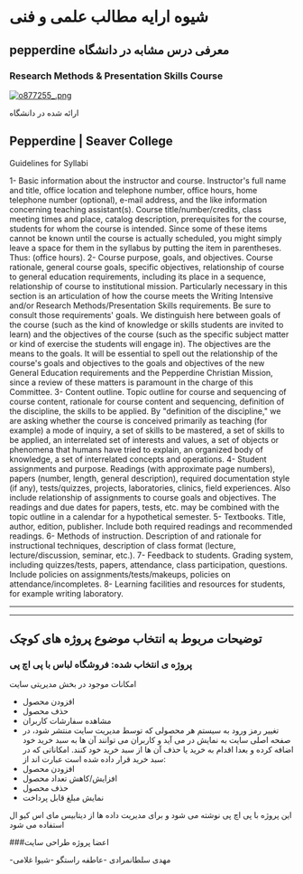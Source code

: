# شیوه ارایه مطالب علمی و فنی
## pepperdine معرفی درس مشابه در دانشگاه
### Research Methods & Presentation Skills Course

<a href="http://www.upsara.com/viewer.php?file=o877255_.png"><img src="http://www.upsara.com/images/o877255__thumb.png" border="0" alt="o877255_.png" title="o877255_.png" /></a>

ارائه شده در دانشگاه

Pepperdine | Seaver College
-------------------
Guidelines for Syllabi

1- Basic information about the instructor and course. Instructor's full name and title, office location and telephone number, office hours, home telephone number (optional), e-mail address, and the like information concerning teaching assistant(s). Course title/number/credits, class meeting times and place, catalog description, prerequisites for the course, students for whom the course is intended. Since some of these items cannot be known until the course is actually scheduled, you might simply leave a space for them in the syllabus by putting the item in parentheses. Thus: (office hours).
2- Course purpose, goals, and objectives. Course rationale, general course goals, specific objectives, relationship of course to general education requirements, including its place in a sequence, relationship of course to institutional mission. Particularly necessary in this section is an articulation of how the course meets the Writing Intensive and/or Research Methods/Presentation Skills requirements. Be sure to consult those requirements' goals. We distinguish here between goals of the course (such as the kind of knowledge or skills students are invited to learn) and the objectives of the course (such as the specific subject matter or kind of exercise the students will engage in). The objectives are the means to the goals. It will be essential to spell out the relationship of the course's goals and objectives to the goals and objectives of the new General Education requirements and the Pepperdine Christian Mission, since a review of these matters is paramount in the charge of this Committee.
3- Content outline. Topic outline for course and sequencing of course content, rationale for course content and sequencing, definition of the discipline, the skills to be applied. By "definition of the discipline," we are asking whether the course is conceived primarily as teaching (for example) a mode of inquiry, a set of skills to be mastered, a set of skills to be applied, an interrelated set of interests and values, a set of objects or phenomena that humans have tried to explain, an organized body of knowledge, a set of interrelated concepts and operations.
4- Student assignments and purpose. Readings (with approximate page numbers), papers (number, length, general description), required documentation style (if any), tests/quizzes, projects, laboratories, clinics, field experiences. Also include relationship of assignments to course goals and objectives. The readings and due dates for papers, tests, etc. may be combined with the topic outline in a calendar for a hypothetical semester.
5- Textbooks. Title, author, edition, publisher. Include both required readings and recommended readings.
6- Methods of instruction. Description of and rationale for instructional techniques, description of class format (lecture, lecture/discussion, seminar, etc.).
7- Feedback to students. Grading system, including quizzes/tests, papers, attendance, class participation, questions. Include policies on assignments/tests/makeups, policies on attendance/incompletes.
8- Learning facilities and resources for students, for example writing laboratory.

---------------------------
----------------------

## توضیحات مربوط به انتخاب موضوع پروژه های کوچک
### پروژه ی انتخاب شده: فروشگاه لباس با پی اچ پی

امکانات موجود در بخش مدیریتی سایت

- افزودن محصول
- حذف محصول
- مشاهده سفارشات کاربران
- تغییر رمز ورود به سیستم
هر محصولی که توسط مدیریت سایت منتشر شود، در صفحه اصلی سایت به نمایش در می آید و کاربران
می توانند آن ها به سبد خرید خود اضافه کرده و بعدا اقدام به خرید یا حذف آن ها از سبد خرید خود کنند.
امکاناتی که در سبد خرید قرار داده شده است عبارت اند از:
- افزودن محصول
- افزایش/کاهش تعداد محصول
- حذف محصول
- نمایش مبلغ قابل پرداخت 

این پروژه با پی اچ پی نوشته می شود و برای مدیریت داده ها از دیتابیس
 مای اس کیو ال استفاده می شود
 
 ###اعضا پروژه طراحی سایت 
 
-مهدی سلطانمرادی
-عاطفه راستگو
-شیوا غلامی


